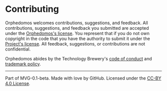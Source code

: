 # Contributing

Orphedomos welcomes contributions, suggestions, and feedback. All contributions, suggestions, and feedback you submitted are accepted under the [Orphedomos's license](./LICENSE.md). You represent that if you do not own copyright in the code that you have the authority to submit it under the [Project's license](./LICENSE.md). All feedback, suggestions, or contributions are not confidential.

Orphedomos abides by the Technology Brewery's [code of conduct](../org-docs/CODE-OF-CONDUCT.md) and [trademark policy](../org-docs/TRADEMARKS.md).

---
Part of MVG-0.1-beta.
Made with love by GitHub. Licensed under the [CC-BY 4.0 License](https://creativecommons.org/licenses/by-sa/4.0/).
